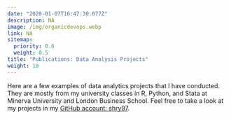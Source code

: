 ```yaml
---
date: "2020-01-07T16:47:30.077Z"
description: NA
image: /img/organicdevops.webp
link: NA
sitemap:
  priority: 0.6
  weight: 0.5
title: "Publications: Data Analysis Projects"
weight: 10
---
```

<!--

This page represents the landing page for "publications" section. It is also shown under the homepage header for "publications". It should be therefore relatively short and sweet.

\-->

Here are a few examples of data analytics projects that I have conducted. They are mostly from my university classes in R, Python, and Stata at Minerva University and London Business School. Feel free to take a look at my projects in my [GitHub account: shry97](https://github.com/shry97).